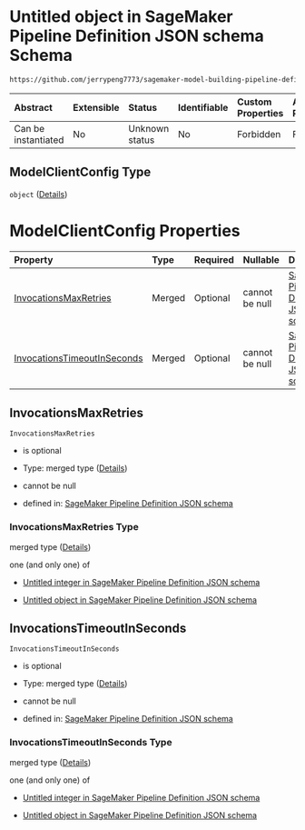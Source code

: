 # Untitled object in SageMaker Pipeline Definition JSON schema Schema

```txt
https://github.com/jerrypeng7773/sagemaker-model-building-pipeline-definition-JSON-schema/schema/#/definitions/TransformStep/properties/Arguments/properties/ModelClientConfig
```



| Abstract            | Extensible | Status         | Identifiable | Custom Properties | Additional Properties | Access Restrictions | Defined In                                                                                           |
| :------------------ | :--------- | :------------- | :----------- | :---------------- | :-------------------- | :------------------ | :--------------------------------------------------------------------------------------------------- |
| Can be instantiated | No         | Unknown status | No           | Forbidden         | Forbidden             | none                | [pipeline-definition.schema.json*](../../out/pipeline-definition.schema.json "open original schema") |

## ModelClientConfig Type

`object` ([Details](pipeline-definition-definitions-transformstep-properties-arguments-properties-modelclientconfig.md))

# ModelClientConfig Properties

| Property                                                    | Type   | Required | Nullable       | Defined by                                                                                                                                                                                                                                                                                                                   |
| :---------------------------------------------------------- | :----- | :------- | :------------- | :--------------------------------------------------------------------------------------------------------------------------------------------------------------------------------------------------------------------------------------------------------------------------------------------------------------------------- |
| [InvocationsMaxRetries](#invocationsmaxretries)             | Merged | Optional | cannot be null | [SageMaker Pipeline Definition JSON schema](pipeline-definition-definitions-integerargumentvalue.md "https://github.com/jerrypeng7773/sagemaker-model-building-pipeline-definition-JSON-schema/schema/#/definitions/TransformStep/properties/Arguments/properties/ModelClientConfig/properties/InvocationsMaxRetries")       |
| [InvocationsTimeoutInSeconds](#invocationstimeoutinseconds) | Merged | Optional | cannot be null | [SageMaker Pipeline Definition JSON schema](pipeline-definition-definitions-integerargumentvalue.md "https://github.com/jerrypeng7773/sagemaker-model-building-pipeline-definition-JSON-schema/schema/#/definitions/TransformStep/properties/Arguments/properties/ModelClientConfig/properties/InvocationsTimeoutInSeconds") |

## InvocationsMaxRetries



`InvocationsMaxRetries`

*   is optional

*   Type: merged type ([Details](pipeline-definition-definitions-integerargumentvalue.md))

*   cannot be null

*   defined in: [SageMaker Pipeline Definition JSON schema](pipeline-definition-definitions-integerargumentvalue.md "https://github.com/jerrypeng7773/sagemaker-model-building-pipeline-definition-JSON-schema/schema/#/definitions/TransformStep/properties/Arguments/properties/ModelClientConfig/properties/InvocationsMaxRetries")

### InvocationsMaxRetries Type

merged type ([Details](pipeline-definition-definitions-integerargumentvalue.md))

one (and only one) of

*   [Untitled integer in SageMaker Pipeline Definition JSON schema](pipeline-definition-definitions-integerargumentvalue-oneof-0.md "check type definition")

*   [Untitled object in SageMaker Pipeline Definition JSON schema](pipeline-definition-definitions-getfunction.md "check type definition")

## InvocationsTimeoutInSeconds



`InvocationsTimeoutInSeconds`

*   is optional

*   Type: merged type ([Details](pipeline-definition-definitions-integerargumentvalue.md))

*   cannot be null

*   defined in: [SageMaker Pipeline Definition JSON schema](pipeline-definition-definitions-integerargumentvalue.md "https://github.com/jerrypeng7773/sagemaker-model-building-pipeline-definition-JSON-schema/schema/#/definitions/TransformStep/properties/Arguments/properties/ModelClientConfig/properties/InvocationsTimeoutInSeconds")

### InvocationsTimeoutInSeconds Type

merged type ([Details](pipeline-definition-definitions-integerargumentvalue.md))

one (and only one) of

*   [Untitled integer in SageMaker Pipeline Definition JSON schema](pipeline-definition-definitions-integerargumentvalue-oneof-0.md "check type definition")

*   [Untitled object in SageMaker Pipeline Definition JSON schema](pipeline-definition-definitions-getfunction.md "check type definition")
